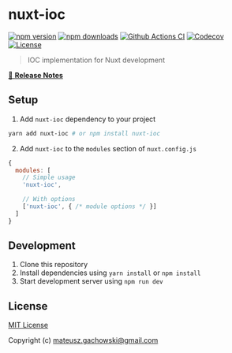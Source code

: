 # nuxt-ioc

[![npm version][npm-version-src]][npm-version-href]
[![npm downloads][npm-downloads-src]][npm-downloads-href]
[![Github Actions CI][github-actions-ci-src]][github-actions-ci-href]
[![Codecov][codecov-src]][codecov-href]
[![License][license-src]][license-href]

> IOC implementation for Nuxt development

[📖 **Release Notes**](./CHANGELOG.md)

## Setup

1. Add `nuxt-ioc` dependency to your project

```bash
yarn add nuxt-ioc # or npm install nuxt-ioc
```

2. Add `nuxt-ioc` to the `modules` section of `nuxt.config.js`

```js
{
  modules: [
    // Simple usage
    'nuxt-ioc',

    // With options
    ['nuxt-ioc', { /* module options */ }]
  ]
}
```

## Development

1. Clone this repository
2. Install dependencies using `yarn install` or `npm install`
3. Start development server using `npm run dev`

## License

[MIT License](./LICENSE)

Copyright (c) mateusz.gachowski@gmail.com

<!-- Badges -->
[npm-version-src]: https://img.shields.io/npm/v/nuxt-ioc/latest.svg
[npm-version-href]: https://npmjs.com/package/nuxt-ioc

[npm-downloads-src]: https://img.shields.io/npm/dt/nuxt-ioc.svg
[npm-downloads-href]: https://npmjs.com/package/nuxt-ioc

[github-actions-ci-src]: https://github.com/mateuszgachowski/nuxt-ioc/workflows/ci/badge.svg
[github-actions-ci-href]: https://github.com/mateuszgachowski/nuxt-ioc/actions?query=workflow%3Aci

[codecov-src]: https://img.shields.io/codecov/c/github/mateuszgachowski/nuxt-ioc.svg
[codecov-href]: https://codecov.io/gh/mateuszgachowski/nuxt-ioc

[license-src]: https://img.shields.io/npm/l/nuxt-ioc.svg
[license-href]: https://npmjs.com/package/nuxt-ioc

